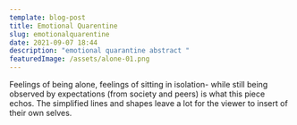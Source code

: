 ```yaml
---
template: blog-post
title: Emotional Quarentine
slug: emotionalquarentine
date: 2021-09-07 18:44
description: "emotional quarantine abstract "
featuredImage: /assets/alone-01.png
---
```

Feelings of being alone, feelings of sitting in isolation- while still being observed by expectations (from society and peers) is what this piece echos. The simplified lines and shapes leave a lot for the viewer to insert of their own selves.
